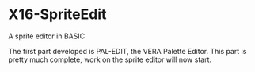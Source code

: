 # X16-SpriteEdit
A sprite editor in BASIC

The first part developed is PAL-EDIT, the VERA Palette Editor.
This part is pretty much complete, work on the sprite editor will now start.
